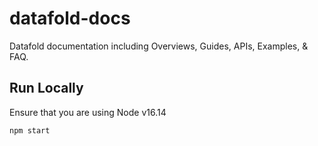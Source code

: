# datafold-docs

 Datafold documentation including Overviews, Guides, APIs, Examples, & FAQ.

## Run Locally

Ensure that you are using Node v16.14
```
npm start
```